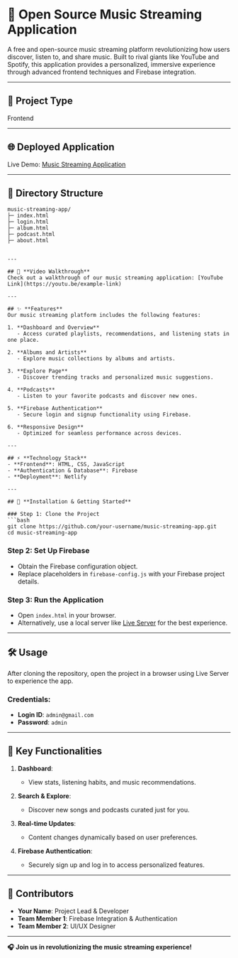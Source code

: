 
# 🎵 Open Source Music Streaming Application  

A free and open-source music streaming platform revolutionizing how users discover, listen to, and share music. Built to rival giants like YouTube and Spotify, this application provides a personalized, immersive experience through advanced frontend techniques and Firebase integration.  

---

## 🎯 **Project Type**  
Frontend  

---

## 🌐 **Deployed Application**  
Live Demo: [Music Streaming Application](https://your-netlify-app-link.netlify.app/)  

---

## 📂 **Directory Structure**  
```
music-streaming-app/
├─ index.html
├─ login.html
├─ album.html
├─ podcast.html
├─ about.html
 

---

## 🎥 **Video Walkthrough**  
Check out a walkthrough of our music streaming application: [YouTube Link](https://youtu.be/example-link)  

---

## ✨ **Features**  
Our music streaming platform includes the following features:  

1. **Dashboard and Overview**  
   - Access curated playlists, recommendations, and listening stats in one place.  

2. **Albums and Artists**  
   - Explore music collections by albums and artists.  

3. **Explore Page**  
   - Discover trending tracks and personalized music suggestions.  

4. **Podcasts**  
   - Listen to your favorite podcasts and discover new ones.  

5. **Firebase Authentication**  
   - Secure login and signup functionality using Firebase.  

6. **Responsive Design**  
   - Optimized for seamless performance across devices.  

---

## ⚡ **Technology Stack**  
- **Frontend**: HTML, CSS, JavaScript  
- **Authentication & Database**: Firebase  
- **Deployment**: Netlify  

---

## 📜 **Installation & Getting Started**  

### Step 1: Clone the Project  
```bash  
git clone https://github.com/your-username/music-streaming-app.git  
cd music-streaming-app  
```  

### Step 2: Set Up Firebase  
- Obtain the Firebase configuration object.  
- Replace placeholders in `firebase-config.js` with your Firebase project details.  

### Step 3: Run the Application  
- Open `index.html` in your browser.  
- Alternatively, use a local server like [Live Server](https://marketplace.visualstudio.com/items?itemName=ritwickdey.LiveServer) for the best experience.  

---

## 🛠 **Usage**  
After cloning the repository, open the project in a browser using Live Server to experience the app.  

### Credentials:  
- **Login ID**: `admin@gmail.com`  
- **Password**: `admin`  

---

## 🌟 **Key Functionalities**  

1. **Dashboard**:  
   - View stats, listening habits, and music recommendations.  

2. **Search & Explore**:  
   - Discover new songs and podcasts curated just for you.  

3. **Real-time Updates**:  
   - Content changes dynamically based on user preferences.  

4. **Firebase Authentication**:  
   - Securely sign up and log in to access personalized features.  

---

## 🤝 **Contributors**  

- **Your Name**: Project Lead & Developer  
- **Team Member 1**: Firebase Integration & Authentication  
- **Team Member 2**: UI/UX Designer  

---

**🎧 Join us in revolutionizing the music streaming experience!**  
